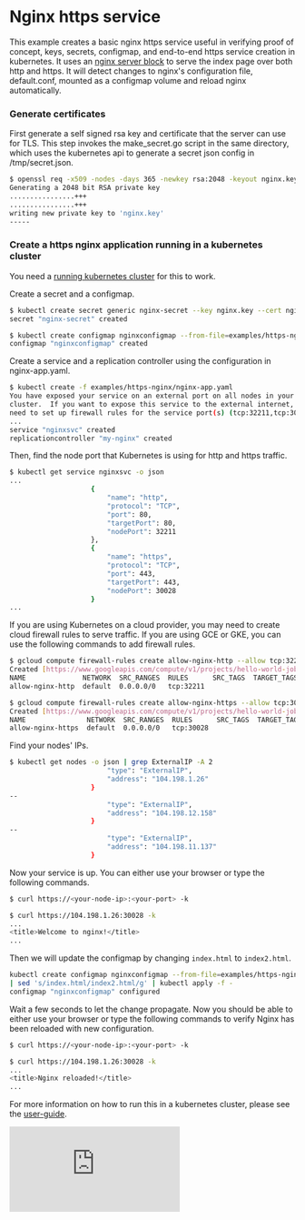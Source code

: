 
# Nginx https service

This example creates a basic nginx https service useful in verifying proof of concept, keys, secrets, configmap, and end-to-end https service creation in kubernetes.
It uses an [nginx server block](http://wiki.nginx.org/ServerBlockExample) to serve the index page over both http and https. It will detect changes to nginx's configuration file, default.conf, mounted as a configmap volume and reload nginx automatically.

### Generate certificates

First generate a self signed rsa key and certificate that the server can use for TLS. This step invokes the make_secret.go script in the same directory, which uses the kubernetes api to generate a secret json config in /tmp/secret.json.

```sh
$ openssl req -x509 -nodes -days 365 -newkey rsa:2048 -keyout nginx.key -out nginx.crt -subj "/CN=nginxsvc/O=nginxsvc"
Generating a 2048 bit RSA private key
................+++
................+++
writing new private key to 'nginx.key'
-----
```

### Create a https nginx application running in a kubernetes cluster

You need a [running kubernetes cluster](../../docs/getting-started-guides/) for this to work.

Create a secret and a configmap.

```sh
$ kubectl create secret generic nginx-secret --key nginx.key --cert nginx.crt
secret "nginx-secret" created

$ kubectl create configmap nginxconfigmap --from-file=examples/https-nginx/default.conf
configmap "nginxconfigmap" created
```

Create a service and a replication controller using the configuration in nginx-app.yaml.

```sh
$ kubectl create -f examples/https-nginx/nginx-app.yaml
You have exposed your service on an external port on all nodes in your
cluster.  If you want to expose this service to the external internet, you may
need to set up firewall rules for the service port(s) (tcp:32211,tcp:30028) to serve traffic.
...
service "nginxsvc" created
replicationcontroller "my-nginx" created
```

Then, find the node port that Kubernetes is using for http and https traffic.

```sh
$ kubectl get service nginxsvc -o json
...
                    {
                        "name": "http",
                        "protocol": "TCP",
                        "port": 80,
                        "targetPort": 80,
                        "nodePort": 32211
                    },
                    {
                        "name": "https",
                        "protocol": "TCP",
                        "port": 443,
                        "targetPort": 443,
                        "nodePort": 30028
                    }
...
```

If you are using Kubernetes on a cloud provider, you may need to create cloud firewall rules to serve traffic.
If you are using GCE or GKE, you can use the following commands to add firewall rules.

```sh
$ gcloud compute firewall-rules create allow-nginx-http --allow tcp:32211 --description "Incoming http allowed."
Created [https://www.googleapis.com/compute/v1/projects/hello-world-job/global/firewalls/allow-nginx-http].
NAME              NETWORK  SRC_RANGES  RULES      SRC_TAGS  TARGET_TAGS
allow-nginx-http  default  0.0.0.0/0   tcp:32211

$ gcloud compute firewall-rules create allow-nginx-https --allow tcp:30028 --description "Incoming https allowed."
Created [https://www.googleapis.com/compute/v1/projects/hello-world-job/global/firewalls/allow-nginx-https].
NAME               NETWORK  SRC_RANGES  RULES      SRC_TAGS  TARGET_TAGS
allow-nginx-https  default  0.0.0.0/0   tcp:30028
```

Find your nodes' IPs.

```sh
$ kubectl get nodes -o json | grep ExternalIP -A 2
                        "type": "ExternalIP",
                        "address": "104.198.1.26"
                    }
--
                        "type": "ExternalIP",
                        "address": "104.198.12.158"
                    }
--
                        "type": "ExternalIP",
                        "address": "104.198.11.137"
                    }
```

Now your service is up. You can either use your browser or type the following commands.

```sh
$ curl https://<your-node-ip>:<your-port> -k

$ curl https://104.198.1.26:30028 -k
...
<title>Welcome to nginx!</title>
...
```

Then we will update the configmap by changing `index.html` to `index2.html`.

```sh
kubectl create configmap nginxconfigmap --from-file=examples/https-nginx/default.conf -o yaml --dry-run\
| sed 's/index.html/index2.html/g' | kubectl apply -f -
configmap "nginxconfigmap" configured
```

Wait a few seconds to let the change propagate. Now you should be able to either use your browser or type the following commands to verify Nginx has been reloaded with new configuration.

```sh
$ curl https://<your-node-ip>:<your-port> -k

$ curl https://104.198.1.26:30028 -k
...
<title>Nginx reloaded!</title>
...
```

For more information on how to run this in a kubernetes cluster, please see the [user-guide](../../docs/user-guide/connecting-applications.md).

<!-- BEGIN MUNGE: GENERATED_ANALYTICS -->
[![Analytics](https://kubernetes-site.appspot.com/UA-36037335-10/GitHub/examples/https-nginx/README.md?pixel)]()
<!-- END MUNGE: GENERATED_ANALYTICS -->

